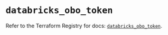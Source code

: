 # `databricks_obo_token`

Refer to the Terraform Registry for docs: [`databricks_obo_token`](https://registry.terraform.io/providers/databricks/databricks/1.79.1/docs/resources/obo_token).
